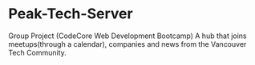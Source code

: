 # Peak-Tech-Server
Group Project (CodeCore Web Development Bootcamp)
A hub that joins meetups(through a calendar), companies and news from the Vancouver Tech Community.


